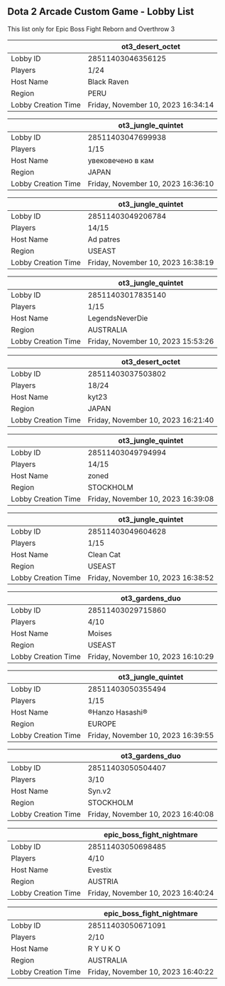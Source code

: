 ## Dota 2 Arcade Custom Game - Lobby List

This list only for Epic Boss Fight Reborn and Overthrow 3

|  | ot3_desert_octet |
| ------ | ------ |
| Lobby ID | 28511403046356125 |
| Players | 1/24 |
| Host Name | Black Raven |
| Region | PERU |
| Lobby Creation Time | Friday, November 10, 2023 16:34:14 |


|  | ot3_jungle_quintet |
| ------ | ------ |
| Lobby ID | 28511403047699938 |
| Players | 1/15 |
| Host Name | увековечено в кам |
| Region | JAPAN |
| Lobby Creation Time | Friday, November 10, 2023 16:36:10 |


|  | ot3_jungle_quintet |
| ------ | ------ |
| Lobby ID | 28511403049206784 |
| Players | 14/15 |
| Host Name | Ad patres |
| Region | USEAST |
| Lobby Creation Time | Friday, November 10, 2023 16:38:19 |


|  | ot3_jungle_quintet |
| ------ | ------ |
| Lobby ID | 28511403017835140 |
| Players | 1/15 |
| Host Name | LegendsNeverDie |
| Region | AUSTRALIA |
| Lobby Creation Time | Friday, November 10, 2023 15:53:26 |


|  | ot3_desert_octet |
| ------ | ------ |
| Lobby ID | 28511403037503802 |
| Players | 18/24 |
| Host Name | kyt23 |
| Region | JAPAN |
| Lobby Creation Time | Friday, November 10, 2023 16:21:40 |


|  | ot3_jungle_quintet |
| ------ | ------ |
| Lobby ID | 28511403049794994 |
| Players | 14/15 |
| Host Name | zoned |
| Region | STOCKHOLM |
| Lobby Creation Time | Friday, November 10, 2023 16:39:08 |


|  | ot3_jungle_quintet |
| ------ | ------ |
| Lobby ID | 28511403049604628 |
| Players | 1/15 |
| Host Name | Clean Cat |
| Region | USEAST |
| Lobby Creation Time | Friday, November 10, 2023 16:38:52 |


|  | ot3_gardens_duo |
| ------ | ------ |
| Lobby ID | 28511403029715860 |
| Players | 4/10 |
| Host Name | Moises |
| Region | USEAST |
| Lobby Creation Time | Friday, November 10, 2023 16:10:29 |


|  | ot3_jungle_quintet |
| ------ | ------ |
| Lobby ID | 28511403050355494 |
| Players | 1/15 |
| Host Name | ®Hanzo Hasashi® |
| Region | EUROPE |
| Lobby Creation Time | Friday, November 10, 2023 16:39:55 |


|  | ot3_gardens_duo |
| ------ | ------ |
| Lobby ID | 28511403050504407 |
| Players | 3/10 |
| Host Name | Syn.v2 |
| Region | STOCKHOLM |
| Lobby Creation Time | Friday, November 10, 2023 16:40:08 |


|  | epic_boss_fight_nightmare |
| ------ | ------ |
| Lobby ID | 28511403050698485 |
| Players | 4/10 |
| Host Name | Evestix |
| Region | AUSTRIA |
| Lobby Creation Time | Friday, November 10, 2023 16:40:24 |


|  | epic_boss_fight_nightmare |
| ------ | ------ |
| Lobby ID | 28511403050671091 |
| Players | 2/10 |
| Host Name | R Y U K O |
| Region | AUSTRALIA |
| Lobby Creation Time | Friday, November 10, 2023 16:40:22 |


